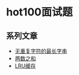 # hot100面试题

## 系列文章

- [无重复字符的最长字串](/suanfa/string/index)
- [两数之和](/suanfa/keys/index)
- [LRU缓存](/suanfa/LRU/index)

